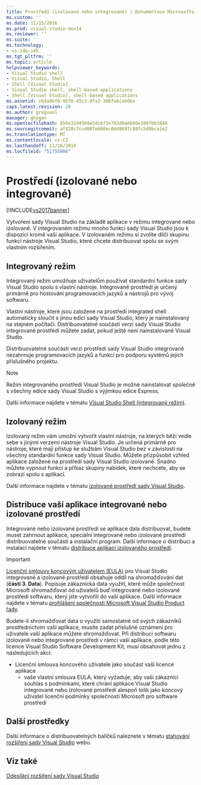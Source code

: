 ```yaml
---
title: Prostředí (izolované nebo integrované) | Dokumentace Microsoftu
ms.custom: ''
ms.date: 11/15/2016
ms.prod: visual-studio-dev14
ms.reviewer: ''
ms.suite: ''
ms.technology:
- vs-ide-sdk
ms.tgt_pltfrm: ''
ms.topic: article
helpviewer_keywords:
- Visual Studio shell
- Visual Studio, Shell
- Shell [Visual Studio]
- Visual Studio shell, shell-based applications
- Shell [Visual Studio], shell-based applications
ms.assetid: c64a9bf0-9bf8-45c3-8fa2-306fa6cab66a
caps.latest.revision: 26
ms.author: gregvanl
manager: ghogen
ms.openlocfilehash: 856e32d4569e5dcb73e783d0a6b66e186fbb1848
ms.sourcegitcommit: af428c7ccd007e668ec0dd8697c88fc5d8bca1e2
ms.translationtype: MT
ms.contentlocale: cs-CZ
ms.lasthandoff: 11/16/2018
ms.locfileid: "51755886"
---
```

# <a name="shell-isolated-or-integrated"></a>Prostředí (izolované nebo integrované)
[!INCLUDE[vs2017banner](../includes/vs2017banner.md)]

Vytvoření sady Visual Studio na základě aplikace v režimu integrované nebo izolované. V integrovaném režimu mnoho funkcí sady Visual Studio jsou k dispozici kromě vaší aplikace. V izolovaném režimu si zvolíte dílčí skupinu funkcí nástroje Visual Studio, které chcete distribuovat spolu se svým vlastním rozšířením.  
  
## <a name="integrated-mode"></a>Integrovaný režim  
 Integrovaný režim umožňuje uživatelům používat standardní funkce sady Visual Studio spolu s vlastní nástroje. Integrované prostředí je určený primárně pro hostování programovacích jazyků a nástrojů pro vývoj softwaru.  
  
 Vlastní nástroje, které jsou založené na prostředí integrated shell automaticky sloučit s jinou edici sady Visual Studio, který je nainstalovaný na stejném počítači. Distribuovatelné součásti verzi sady Visual Studio integrované prostředí můžete zadat, pokud ještě není nainstalované Visual Studio.  
  
 Distribuovatelné součásti verzi prostředí sady Visual Studio integrované nezahrnuje programovacích jazyků a funkcí pro podporu systémů jejich příslušného projektu.  
  
> [!NOTE]
>  Režim integrovaného prostředí Visual Studio je možné nainstalovat společně s všechny edice sady Visual Studio s výjimkou edice Express.  
  
 Další informace najdete v tématu [Visual Studio Shell (integrovaný režim)](../extensibility/visual-studio-shell-integrated.md).  
  
## <a name="isolated-mode"></a>Izolovaný režim  
 Izolovaný režim vám umožní vytvořit vlastní nástroje, na kterých běží vedle sebe s jinými verzemi nástroje Visual Studio. Je určená primárně pro nástroje, které mají přístup ke službám Visual Studio bez v závislosti na všechny standardní funkce sady Visual Studio. Můžete přizpůsobit vzhled aplikace založené na prostředí sady Visual Studio izolované. Snadno můžete vypnout funkcí a příkaz skupiny nabídek, které nechcete, aby se zobrazí spolu s aplikací.  
  
 Další informace najdete v tématu [izolované prostředí sady Visual Studio](../extensibility/visual-studio-isolated-shell.md).  
  
## <a name="distributing-your-integrated-or-isolated-shell-application"></a>Distribuce vaší aplikace integrované nebo izolované prostředí  
 Integrované nebo izolované prostředí se aplikace dala distribuovat, budete muset zahrnout aplikace, speciální integrované nebo izolované prostředí distribuovatelné součásti a instalační program. Další informace o distribuci a instalaci najdete v tématu [distribuce aplikací izolovaného prostředí](../extensibility/distributing-isolated-shell-applications.md).  
  
> [!IMPORTANT]
>  [Licenční smlouvy koncovým uživatelem (EULA)](https://www.visualstudio.com/en-us/support/legal/mt171552) pro Visual Studio integrované a izolované prostředí obsahuje oddíl na shromažďování dat (**části 3. Data**).  Popisuje zákaznická data využití, které může společnost Microsoft shromažďovat od uživatelů buď integrované nebo izolované prostředí softwaru, který jste vytvořili do vaší aplikace. Další informace najdete v tématu [prohlášení společnosti Microsoft Visual Studio Product řady](https://www.visualstudio.com/en-us/dn948229).  
> 
>  Budete-li shromažďovat data o využití samostatné od svých zákazníků prostřednictvím vaší aplikace, musíte zadat příslušné oznámení pro uživatele vaší aplikace můžete shromažďovat.  Při distribuci softwaru izolované nebo integrované prostředí v rámci vaší aplikace, podle této licence Visual Studio Software Development Kit, musí obsahovat jednu z následujících akcí:  
> 
> - Licenční smlouva koncového uživatele jako součást vaší licence aplikace  
>   -   vaše vlastní smlouva EULA, který vyžaduje, aby vaši zákazníci souhlas s podmínkami, které chrání aplikace Visual Studio integrované nebo izolované prostředí alespoň tolik jako koncový uživatel licenční podmínky společnosti Microsoft pro software prostředí  
  
## <a name="additional-resources"></a>Další prostředky  
 Další informace o distribuovatelných balíčků naleznete v tématu [stahování rozšíření sady Visual Studio](http://go.microsoft.com/fwlink/?LinkID=119298) webu.  
  
## <a name="see-also"></a>Viz také  
 [Odesílání rozšíření sady Visual Studio](../extensibility/shipping-visual-studio-extensions.md)

